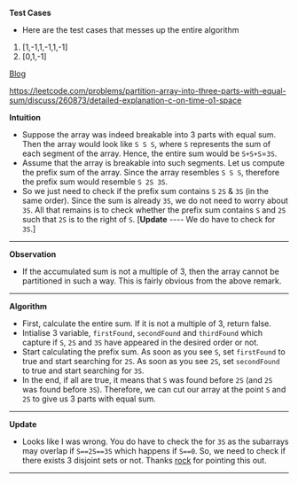 **Test Cases**
* Here are the test cases that messes up the entire algorithm

1) [1,-1,1,-1,1,-1]
2) [0,1,-1]


[Blog](https://leetcode.com/problems/partition-array-into-three-parts-with-equal-sum/discuss/260873/detailed-explanation-c-on-time-o1-space)

https://leetcode.com/problems/partition-array-into-three-parts-with-equal-sum/discuss/260873/detailed-explanation-c-on-time-o1-space


**Intuition**
* Suppose the array was indeed breakable into 3 parts with equal sum. Then the array would look like `S S S`, where `S` represents the sum 
of each segment of the array. Hence, the entire sum would be `S+S+S`=`3S`. 
* Assume that the array is breakable into such segments. Let us compute the prefix sum of the array. Since the array resembles `S S S`, 
therefore the prefix sum would resemble `S 2S 3S`. 
* So we just  need to check if the prefix sum contains `S` `2S` & `3S` (in the same order). Since the sum is already `3S`, we do not need to 
worry about `3S`. All that remains is to check whether the prefix sum contains `S` and `2S` such that `2S` is to the right of `S`. 
[**Update** ---- We do have to check for `3S`.]
---
**Observation** 
* If the accumulated sum is not a multiple of 3, then the array cannot be partitioned in such a way. This is fairly obvious from the above remark.
---
**Algorithm**
* First, calculate the entire sum. If it is not a multiple of 3, return false.
* Intialise 3 variable, `firstFound`, `secondFound`  and `thirdFound` which capture if `S`, `2S` and `3S` have appeared in the desired order or not.
* Start calculating the prefix sum. As soon as you see `S`, set `firstFound` to true and start searching for `2S`. As soon as you see `2S`, set `secondFound` to true and start searching for `3S`.
* In the end, if all are true, it means that `S` was found before `2S` (and `2S` was found before `3S`). Therefore, we can cut our array at the point `S` and `2S` to give us 3 parts with equal sum.
---

**Update**

* Looks like I was wrong. You do have to check the for `3S` as the subarrays may overlap if `S==2S==3S` which happens if `S==0`. So, we need to check if there exists 3 disjoint sets or not. Thanks [rock](https://leetcode.com/rock/) for pointing this out.
---

